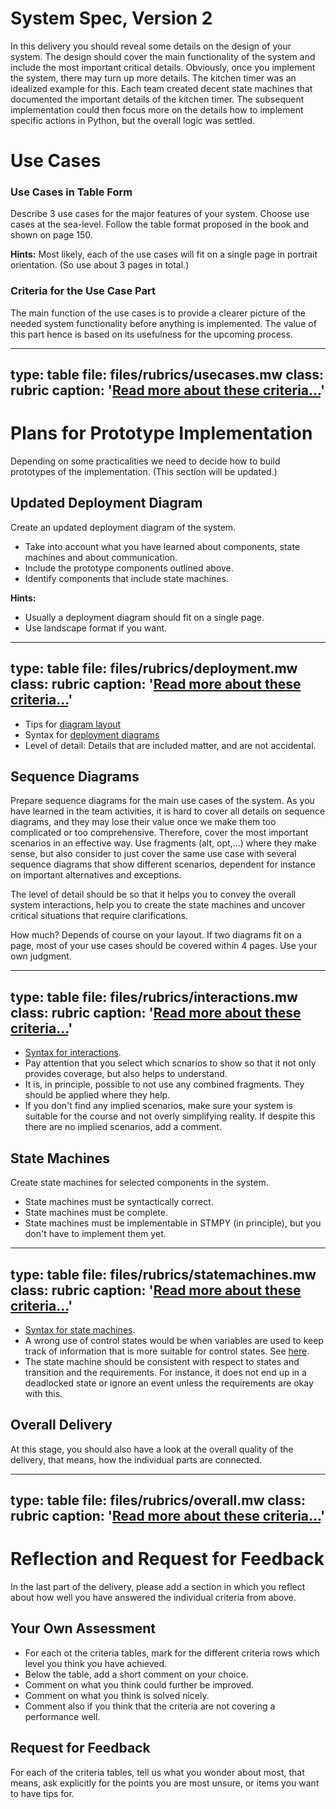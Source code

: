 # System Spec, Version 2

In this delivery you should reveal some details on the design of your system. The design should cover the main functionality of the system and include the most important critical details. Obviously, once you implement the system, there may turn up more details. The kitchen timer was an idealized example for this. Each team created decent state machines that documented the important details of the kitchen timer. The subsequent implementation could then focus more on the details how to implement specific actions in Python, but the overall logic was settled. 



# Use Cases

### Use Cases in Table Form

Describe 3 use cases for the major features of your system. Choose use cases at the sea-level. Follow the table format proposed in the book and shown on page 150.

**Hints:** Most likely, each of the use cases will fit on a single page in portrait orientation. (So use about 3 pages in total.)


### Criteria for the Use Case Part

The main function of the use cases is to provide a clearer picture of the needed system functionality before anything is implemented. 
The value of this part hence is based on its usefulness for the upcoming process.

---
type: table
file: files/rubrics/usecases.mw
class: rubric
caption: '<a href="learning-grading.html#grading-criteria">Read more about these criteria...</a>'
---


<!--
## Plans for UI Components
Your system will be fully virtual, that means, not contain any specific hardware or sensors.
Instead, you should create [GUI components](tools-gui.html) that simulate the hardware components.
Please include a list of all GUI components you intend to create for your system, and provide a first sketch of them.
-->


# Plans for Prototype Implementation

Depending on some practicalities we need to decide how to build prototypes of the implementation. (This section will be updated.)


## Updated Deployment Diagram

Create an updated deployment diagram of the system. 

* Take into account what you have learned about components, state machines and about communication.
* Include the prototype components outlined above.
* Identify components that include state machines.

**Hints:**

* Usually a deployment diagram should fit on a single page.
* Use landscape format if you want.


---
type: table
file: files/rubrics/deployment.mw
class: rubric
caption: '<a href="learning-grading.html#grading-criteria">Read more about these criteria...</a>'
---

* Tips for [diagram layout](unit-modeling-diagram-tips.html)
* Syntax for [deployment diagrams](prep-modeling.html)
* Level of detail: Details that are included matter, and are not accidental.

## Sequence Diagrams

Prepare sequence diagrams for the main use cases of the system. As you have learned in the team activities, it is hard to cover all details on sequence diagrams, and they may lose their value once we make them too complicated or too comprehensive. Therefore, cover the most important scenarios in an effective way. Use fragments (alt, opt,...) where they make sense, but also consider to just cover the same use case with several sequence diagrams that show different scenarios, dependent for instance on important alternatives and exceptions.

The level of detail should be so that it helps you to convey the overall system interactions, help you to create the state machines and uncover critical situations that require clarifications.

How much? Depends of course on your layout. If two diagrams fit on a page, most of your use cases should be covered within 4 pages. Use your own judgment.


---
type: table
file: files/rubrics/interactions.mw
class: rubric
caption: '<a href="learning-grading.html#grading-criteria">Read more about these criteria...</a>'
---

* [Syntax for interactions](prep-interactions.html).
* Pay attention that you select which scnarios to show so that it not only provides coverage, but also helps to understand.
* It is, in principle, possible to not use any combined fragments. They should be applied where they help.
* If you don't find any implied scenarios, make sure your system is suitable for the course and not overly simplifying reality. If despite this there are no implied scenarios, add a comment.


## State Machines

Create state machines for selected components in the system.

* State machines must be syntactically correct.
* State machines must be complete.
* State machines must be implementable in STMPY (in principle), but you don't have to implement them yet.


---
type: table
file: files/rubrics/statemachines.mw
class: rubric
caption: '<a href="learning-grading.html#grading-criteria">Read more about these criteria...</a>'
---

* [Syntax for state machines](prep-statemachines.html).
* A wrong use of control states would be when variables are used to keep track of information that is more suitable for control states. See [here](unit-statemachines-data.html).
* The state machine should be consistent with respect to states and transition and the requirements. For instance, it does not end up in a deadlocked state or ignore an event unless the requirements are okay with this.


## Overall Delivery

At this stage, you should also have a look at the overall quality of the delivery, that means, how the individual parts are connected. 

---
type: table
file: files/rubrics/overall.mw
class: rubric
caption: '<a href="learning-grading.html#grading-criteria">Read more about these criteria...</a>'
---

# Reflection and Request for Feedback

In the last part of the delivery, please add a section in which you reflect about how well you have answered the individual criteria from above. 

## Your Own Assessment

* For each ot the criteria tables, mark for the different criteria rows which level you think you have achieved. 
* Below the table, add a short comment on your choice.
* Comment on what you think could further be improved.
* Comment on what you think is solved nicely.
* Comment also if you think that the criteria are not covering a performance well.


## Request for Feedback

For each of the criteria tables, tell us what you wonder about most, that means, ask explicitly for the points you are most unsure, or items you want to have tips for.
